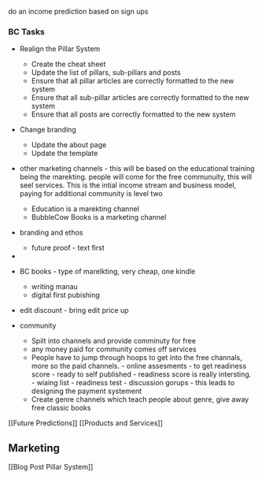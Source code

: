 
do an income prediction based on sign ups

### BC Tasks

- Realign the Pillar System
	- Create the cheat sheet
	- Update the list of pillars, sub-pillars and posts
	- Ensure that all pillar articles are correctly formatted to the new system
	- Ensure that all sub-pillar articles are correctly formatted to the new system
	- Ensure that all posts are correctly formatted to the new system
- Change branding
	- Update the about page
	- Update the template


- other marketing channels - this will be based on the educational training being the marekting. people will come for the free communuity, this will seel services. This is the intial income stream and business model, paying for additional community is level two
	- Education is a marekting channel
	- BubbleCow Books is a marketing channel
- branding and ethos
	- future proof - text first
-

- BC books - type of marelkting, very cheap, one kindle
	- writing manau
	- digital first pubishing
- edit discount - bring edit price up

- community
	- Spilt into channels and provide comminuty for free
	- any money paid for community comes off services
	- People have to jump through hoops to get into the free channals, more so the paid channels. - online assesments - to get readiness score - ready to self published - readiness score is really intersting. - wiaing list - readiness test - discussion gorups - this leads to designing the payment systement
	- Create genre channels which teach people about genre, give away free classic books

[[Future Predictions]]
[[Products and Services]]

## Marketing

[[Blog Post Pillar System]]